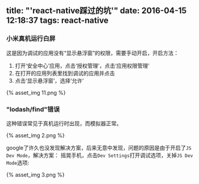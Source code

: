 title: "'react-native踩过的坑'"
date: 2016-04-15 12:18:37
tags: react-native
---

### 小米真机运行白屏
这是因为调试的应用没有“显示悬浮窗”的权限，需要手动开启，开启方法：

1. 打开‘安全中心’应用，点击‘授权管理’，点击‘应用权限管理’
2. 在打开的应用列表里找到调试的应用并点击
3. 点击‘显示悬浮窗’，选择‘允许’

{% asset_img 11.png %}

### "lodash/find"错误
这种错误常见于真机运行时出现，而模拟器正常。

{% asset_img 2.png %}

google了许久也没发现解决方案，后来无意中发现，问题的原因是由于开启了`JS Dev Mode`，解决方案：
摇晃手机，点击`Dev Settings`打开调试选项，关掉`JS Dev Mode`选项:

{% asset_img 3.png %}